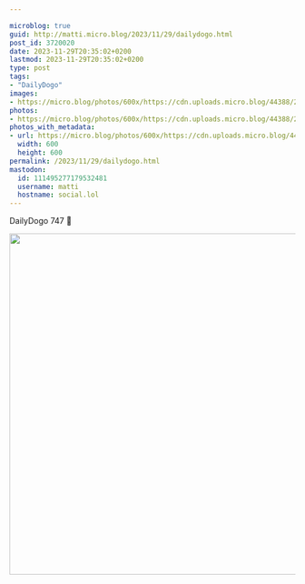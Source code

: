 ```yaml
---

microblog: true
guid: http://matti.micro.blog/2023/11/29/dailydogo.html
post_id: 3720020
date: 2023-11-29T20:35:02+0200
lastmod: 2023-11-29T20:35:02+0200
type: post
tags:
- "DailyDogo"
images:
- https://micro.blog/photos/600x/https://cdn.uploads.micro.blog/44388/2023/76a0311fabea43b2a41801f370dd875a.jpg
photos:
- https://micro.blog/photos/600x/https://cdn.uploads.micro.blog/44388/2023/76a0311fabea43b2a41801f370dd875a.jpg
photos_with_metadata:
- url: https://micro.blog/photos/600x/https://cdn.uploads.micro.blog/44388/2023/76a0311fabea43b2a41801f370dd875a.jpg
  width: 600
  height: 600
permalink: /2023/11/29/dailydogo.html
mastodon:
  id: 111495277179532481
  username: matti
  hostname: social.lol
---
```

DailyDogo 747 🐶

<img src="/media/uploads/2023/76a0311fabea43b2a41801f370dd875a.jpg" width="600" height="600" alt="" />
